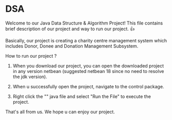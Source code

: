 # DSA
Welcome to our Java Data Structure & Algorithm Project! This file contains brief description of our project and way to run our project. 👍

Basically, our project is creating a charity centre management system which includes Donor, Donee and Donation Management Subsystem. 

How to run our project ?
1. When you download our project, you can open the downloaded project in any version netbean (suggested netbean 18 since no need to resolve the jdk version).

2. When u successfully open the project, navigate to the control package.
   
3. Right click the "" java file and select "Run the File" to execute the project.

That's all from us. We hope u can enjoy our project. 
